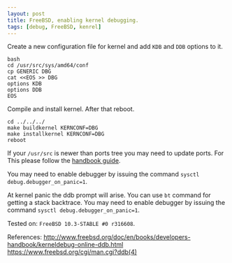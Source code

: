 ```yaml
---
layout: post
title: FreeBSD, enabling kernel debugging.
tags: [debug, FreeBSD, kenrel]
---
```


Create a new configuration file for kernel and add `KDB` and `DDB` options to it.

```
bash
cd /usr/src/sys/amd64/conf
cp GENERIC DBG
cat <<EOS >> DBG
options KDB
options DDB
EOS
```

Compile and install kernel. After that reboot.

```
cd ../../../
make buildkernel KERNCONF=DBG
make installkernel KERNCONF=DBG
reboot
```

If your `/usr/src` is newer than ports tree you may need to update ports. For
This please follow the [handbook guide](https://www.freebsd.org/doc/handbook/makeworld.html).

You may need to enable debugger by issuing the command `sysctl
debug.debugger_on_panic=1`.

At kernel panic the ddb prompt will arise. You can use `bt` command for getting
a stack backtrace. You may need to enable debugger by issuing the command
`sysctl debug.debugger_on_panic=1`.

Tested on: `FreeBSD 10.3-STABLE #0 r316608`.

References:
http://www.freebsd.org/doc/en/books/developers-handbook/kerneldebug-online-ddb.html
https://www.freebsd.org/cgi/man.cgi?ddb(4)
